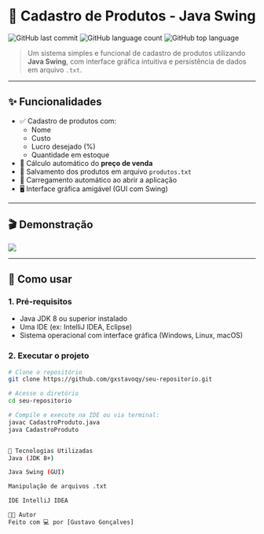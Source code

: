 # 🛒 Cadastro de Produtos - Java Swing

![GitHub last commit](https://img.shields.io/github/last-commit/gxstavoqy/mini_sistema)
![GitHub language count](https://img.shields.io/github/languages/count/gxstavoqy/mini_sistema)
![GitHub top language](https://img.shields.io/github/languages/top/gxstavoqy/mini_sistema)

> Um sistema simples e funcional de cadastro de produtos utilizando **Java Swing**, com interface gráfica intuitiva e persistência de dados em arquivo `.txt`.

---

## ✨ Funcionalidades

- ✅ Cadastro de produtos com:
  - Nome
  - Custo
  - Lucro desejado (%)
  - Quantidade em estoque
- 🧮 Cálculo automático do **preço de venda**
- 💾 Salvamento dos produtos em arquivo `produtos.txt`
- 📂 Carregamento automático ao abrir a aplicação
- 🖥️ Interface gráfica amigável (GUI com Swing)

---

## 🎬 Demonstração

![](https://github.com/user-attachments/assets/45aae667-ab34-460a-9104-26571296ffa7)

---

## 🚀 Como usar

### 1. Pré-requisitos

- Java JDK 8 ou superior instalado
- Uma IDE (ex: IntelliJ IDEA, Eclipse)
- Sistema operacional com interface gráfica (Windows, Linux, macOS)

### 2. Executar o projeto

```bash
# Clone o repositório
git clone https://github.com/gxstavoqy/seu-repositorio.git

# Acesse o diretório
cd seu-repositorio

# Compile e execute na IDE ou via terminal:
javac CadastroProduto.java
java CadastroProduto


📖 Tecnologias Utilizadas
Java (JDK 8+)

Java Swing (GUI)

Manipulação de arquivos .txt

IDE IntelliJ IDEA

🧑‍💻 Autor
Feito com 💻 por [Gustavo Gonçalves]


